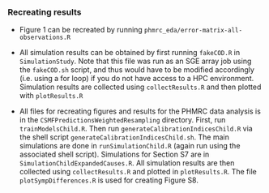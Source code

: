 ### Recreating results

* Figure 1 can be recreated by running  `phmrc_eda/error-matrix-all-observations.R`

* All simulation results can be obtained by first running `fakeCOD.R` in `SimulationStudy`. Note that this file was run as an SGE array job using the `fakeCOD.sh` script, and thus would have to be modified accordingly (i.e. using a for loop) if you do not have access to a HPC environment. Simulation results are collected using `collectResults.R` and then plotted with `plotResults.R`

* All files for recreating figures and results for the PHMRC data analysis is in the `CSMFPredictionsWeightedResampling` directory. First, run `trainModelsChild.R`. Then run `generateCalibrationIndicesChild.R` via the shell script `generateCalibrationIndicesChild.sh`. The main simulations are done in `runSimulationChild.R` (again run using the associated shell script). Simulations for Section S7 are in `SimulationChildExpandedCauses.R`. All simulation results are then collected using `collectResults.R` and plotted in `plotResults.R`. The file `plotSympDifferences.R` is used for creating Figure S8. 
